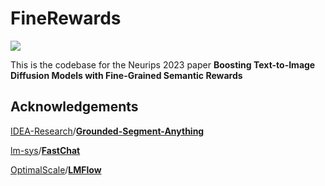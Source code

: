 # FineRewards

![](https://img.enderfga.cn/img/image-20230530225419079.png)

This is the codebase for the Neurips 2023 paper **Boosting Text-to-Image Diffusion Models with Fine-Grained Semantic Rewards**

## Acknowledgements

[IDEA-Research](https://github.com/IDEA-Research)/**[Grounded-Segment-Anything](https://github.com/IDEA-Research/Grounded-Segment-Anything)**

[lm-sys](https://github.com/lm-sys)/**[FastChat](https://github.com/lm-sys/FastChat)**

[OptimalScale](https://github.com/OptimalScale)/**[LMFlow](https://github.com/OptimalScale/LMFlow)**

